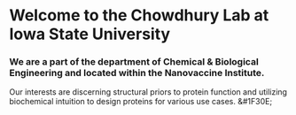 # Welcome to the Chowdhury Lab at Iowa State University
### We are a part of the department of Chemical & Biological Engineering and located within the Nanovaccine Institute.

Our interests are discerning structural priors to protein function and utilizing biochemical intuition to design proteins for various use cases. &#1F30E;
